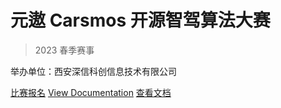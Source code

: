 # 元遨 Carsmos 开源智驾算法大赛

> 2023 春季赛事

举办单位：西安深信科创信息技术有限公司

[比赛报名](https://race.carsmos.cn/)
[View Documentation](en/README)
[查看文档](README)

